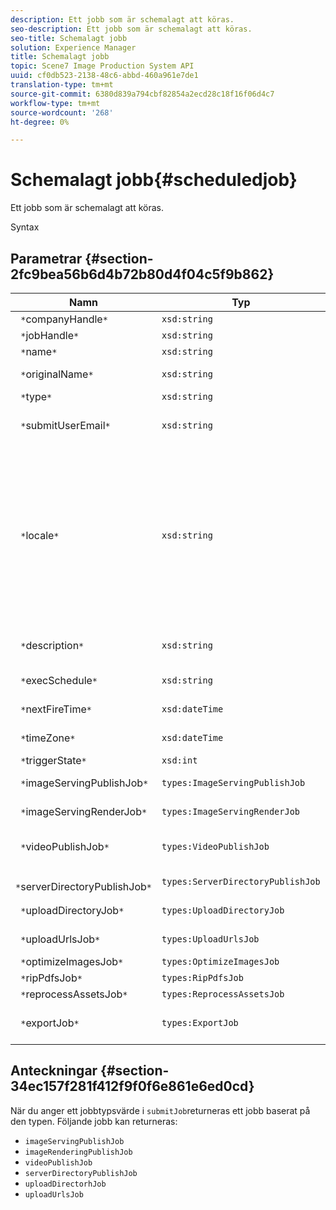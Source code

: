 ```yaml
---
description: Ett jobb som är schemalagt att köras.
seo-description: Ett jobb som är schemalagt att köras.
seo-title: Schemalagt jobb
solution: Experience Manager
title: Schemalagt jobb
topic: Scene7 Image Production System API
uuid: cf0db523-2138-48c6-abbd-460a961e7de1
translation-type: tm+mt
source-git-commit: 6380d839a794cbf82854a2ecd28c18f16f06d4c7
workflow-type: tm+mt
source-wordcount: '268'
ht-degree: 0%

---
```



# Schemalagt jobb{#scheduledjob}

Ett jobb som är schemalagt att köras.

Syntax

## Parametrar {#section-2fc9bea56b6d4b72b80d4f04c5f9b862}

| Namn | Typ | Beskrivning |
|---|---|---|
| ` *`companyHandle`*` | `xsd:string` | Företagshandtag. |
| ` *`jobHandle`*` | `xsd:string` | Schemalagd jobbreferens. |
| ` *`name`*` | `xsd:string` | Jobbnamn. |
| ` *`originalName`*` | `xsd:string` | Det schemalagda jobbets ursprungliga namn. |
| ` *`type`*` | `xsd:string` | Jobbtyp. |
| ` *`submitUserEmail`*` | `xsd:string` | E-postadressen till den användare som schemalagt jobbet. |
| ` *`locale`*` | `xsd:string` | Språkinställningen som ska användas för jobbloggsinformation och e-postlokalisering. Språk anges som `<language_code>[- <country_code>]`, där språkkoden är en gemen tvåbokstavskod enligt ISO-639, och den valfria landskoden är en gemen tvåbokstavskod enligt ISO-3166. Den nationella strängen för engelska (USA) skulle till exempel vara: `en-US`. |
| ` *`description`*` | `xsd:string` | En beskrivning av jobbet som det ursprungligen angavs i `submitJob`. |
| ` *`execSchedule`*` | `xsd:string` | När jobbet är schemalagt att köras. |
| ` *`nextFireTime`*` | `xsd:dateTime` | Datum, tid och tidszon när jobbet ska utlösas. |
| ` *`timeZone`*` | `xsd:dateTime` | Tidszonen för det schemalagda jobbet. |
| ` *`triggerState`*` | `xsd:int` | Val av utlösarläge för jobb. |
| ` *`imageServingPublishJob`*` | `types:ImageServingPublishJob` | Jobbinformation för en bild som visar publiceringsjobb. |
| ` *`imageServingRenderJob`*` | `types:ImageServingRenderJob` | Jobbinformation för ett bildåtergivningsjobb. |
| ` *`videoPublishJob`*` | `types:VideoPublishJob` | Jobbinformation för ett videopubliceringsjobb. Se [VideoPublishJob](https://docs.adobe.com/content/help/en/dynamic-media-developer-resources/image-production-api/data-types/r-scheduled-job.html). |
| ` *`serverDirectoryPublishJob`*` | `types:ServerDirectoryPublishJob` | Jobbinformation för ett serverkatalogpubliceringsjobb. |
| ` *`uploadDirectoryJob`*` | `types:UploadDirectoryJob` | Jobbinformation för ett uppladdningskatalogjobb. |
| ` *`uploadUrlsJob`*` | `types:UploadUrlsJob` | Jobbinformation för ett jobb för att ladda upp URL:er. |
| ` *`optimizeImagesJob`*` | `types:OptimizeImagesJob` |  |
| ` *`ripPdfsJob`*` | `types:RipPdfsJob` |  |
| ` *`reprocessAssetsJob`*` | `types:ReprocessAssetsJob` |  |
| ` *`exportJob`*` | `types:ExportJob` | Tillåt auktoriserad export av tidigare överförda filer. Se [Exportjobb](https://docs.adobe.com/content/help/en/dynamic-media-developer-resources/image-production-api/data-types/r-scheduled-job.html). |

## Anteckningar {#section-34ec157f281f412f9f0f6e861e6ed0cd}

När du anger ett jobbtypsvärde i `submitJob`returneras ett jobb baserat på den typen. Följande jobb kan returneras:

* `imageServingPublishJob`
* `imageRenderingPublishJob`
* `videoPublishJob`
* `serverDirectoryPublishJob`
* `uploadDirectorhJob`
* `uploadUrlsJob`


